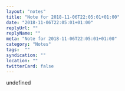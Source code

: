 ```yaml
---
layout: "notes"
title: "Note for 2018-11-06T22:05:01+01:00"
date: "2018-11-06T22:05:01+01:00"
replyUrl: ""
replyName: ""
meta: "Note for 2018-11-06T22:05:01+01:00"
category: "Notes"
tags:  ""
syndication: ""
location: ""
twitterCard: false
---
```

undefined
